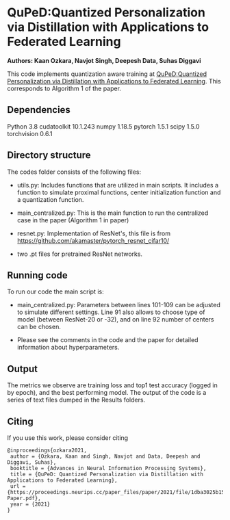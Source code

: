 QuPeD:Quantized Personalization via Distillation with Applications to Federated Learning
=======================================================================

**Authors: Kaan Ozkara, Navjot Singh, Deepesh Data, Suhas Diggavi**


This code implements quantization aware training at [QuPeD:Quantized Personalization via Distillation with Applications to Federated Learning](https://proceedings.neurips.cc/paper/2021/hash/1dba3025b159cd9354da65e2d0436a31-Abstract.html). This corresponds to Algorithm 1 of the paper. 


Dependencies
------------
Python 			          3.8
cudatoolkit               10.1.243
numpy                     1.18.5
pytorch                   1.5.1
scipy                     1.5.0
torchvision               0.6.1


Directory structure
-------------------
The codes folder consists of the following files:

- utils.py: Includes functions that are utilized in main scripts. It includes a function to simulate proximal functions, center initialization function and a quantization function.

- main_centralized.py: This is the main function to run the centralized case in the paper (Algorithm 1 in paper)

- resnet.py: Implementation of ResNet's, this file is from https://github.com/akamaster/pytorch_resnet_cifar10/

- two .pt files for pretrained ResNet networks.

Running code
------------

To run our code the main script is:


- main_centralized.py:
	Parameters between lines 101-109 can be adjusted to simulate different settings. Line 91 also allows to choose type of model (between ResNet-20 or -32), and on line 92 number of centers can be chosen.


* Please see the comments in the code and the paper for detailed information about hyperparameters. 


Output
------
The metrics we observe are training loss and top1 test accuracy (logged in by epoch), and the best performing model.
The output of the code is a series of text files dumped in the Results folders.

Citing
------
If you use this work, please consider citing
```
@inproceedings{ozkara2021,
 author = {Ozkara, Kaan and Singh, Navjot and Data, Deepesh and Diggavi, Suhas},
 booktitle = {Advances in Neural Information Processing Systems},
 title = {QuPeD: Quantized Personalization via Distillation with Applications to Federated Learning},
 url = {https://proceedings.neurips.cc/paper_files/paper/2021/file/1dba3025b159cd9354da65e2d0436a31-Paper.pdf},
 year = {2021}
}
 ```

